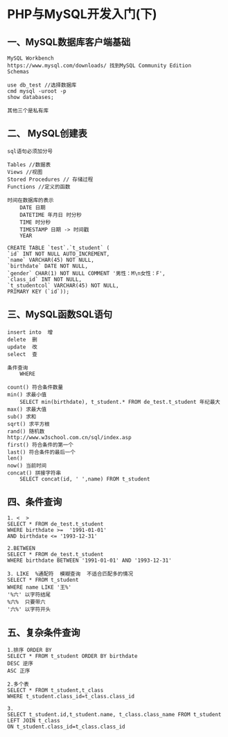# PHP与MySQL开发入门(下)

## 一、MySQL数据库客户端基础
    MySQL Workbench
    https://www.mysql.com/downloads/ 找到MySQL Community Edition
    Schemas

    use db_test //选择数据库
    cmd mysql -uroot -p
    show databases;

    其他三个是私有库

## 二、 MySQL创建表
    sql语句必须加分号

    Tables //数据表
    Views //视图
    Stored Procedures // 存储过程
    Functions //定义的函数

    时间在数据库的表示
        DATE 日期
        DATETIME 年月日 时分秒
        TIME 时分秒
        TIMESTAMP 日期 -> 时间戳
        YEAR

    CREATE TABLE `test`.`t_student` (
    `id` INT NOT NULL AUTO_INCREMENT,
    `name` VARCHAR(45) NOT NULL,
    `birthdate` DATE NOT NULL,
    `gender` CHAR(1) NOT NULL COMMENT '男性：M\n女性：F',
    `class_id` INT NOT NULL,
    `t_studentcol` VARCHAR(45) NOT NULL,
    PRIMARY KEY (`id`));

## 三、MySQL函数SQL语句
    insert into  增
    delete  删
    update  改
    select  查

    条件查询
        WHERE
    
    count() 符合条件数量
    min() 求最小值
        SELECT min(birthdate), t_student.* FROM de_test.t_student 年纪最大
    max() 求最大值
    sub() 求和
    sqrt() 求平方根
    rand() 随机数
    http://www.w3school.com.cn/sql/index.asp
    first() 符合条件的第一个
    last() 符合条件的最后一个
    len()
    now() 当前时间
    concat() 拼接字符串
        SELECT concat(id, ' ',name) FROM t_student

## 四、条件查询
    1. <  >
    SELECT * FROM de_test.t_student
    WHERE birthdate >=  '1991-01-01'
    AND birthdate <= '1993-12-31'

    2.BETWEEN
    SELECT * FROM de_test.t_student
    WHERE birthdate BETWEEN '1991-01-01' AND '1993-12-31'

    3. LIKE  %通配符  模糊查询  不适合匹配多的情况
    SELECT * FROM t_student
    WHERE name LIKE '王%'  
    '%六' 以字符结尾
    %六%  只要带六
    '六%' 以字符开头

## 五、复杂条件查询
    1.排序 ORDER BY
    SELECT * FROM t_student ORDER BY birthdate
    DESC 逆序
    ASC 正序

    2.多个表
    SELECT * FROM t_student,t_class
    WHERE t_student.class_id=t_class.class_id

    3.
    SELECT t_student.id,t_student.name, t_class.class_name FROM t_student
    LEFT JOIN t_class
    ON t_student.class_id=t_class.class_id